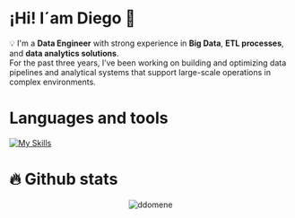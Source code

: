 # ¡Hi! I´am Diego :floppy_disk:

💡 I'm a **Data Engineer** with strong experience in **Big Data**, **ETL processes**, and **data analytics solutions**.  
For the past three years, I’ve been working on building and optimizing data pipelines and analytical systems that support large-scale operations in complex environments.


# Languages and tools

[![My Skills](https://skillicons.dev/icons?i=java,arduino,bootstrap,c,cpp,docker,html,js,jquery,latex,bash,eclipse,linux,md,mongodg,mysql,nodejs,php,postman,powershell,r,vscode&theme=light)](https://skillicons.dev)

# :fire: Github stats 

<p align="center"> <img src="https://github-readme-stats.vercel.app/api?username=ddomene&show_icons=true&theme=gotham" alt="ddomene" />
